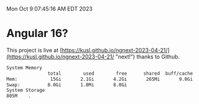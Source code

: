 Mon Oct  9 07:45:16 AM EDT 2023

# Angular 16?


This project is live at [https://kusl.github.io/ngnext-2023-04-21/](https://kusl.github.io/ngnext-2023-04-21/ "next!") thanks to Github.

```bash
System Memory
               total        used        free      shared  buff/cache   available
Mem:            15Gi       2.1Gi       4.2Gi       265Mi       9.0Gi        12Gi
Swap:          8.0Gi       1.0Mi       8.0Gi
System Storage
805M	.
